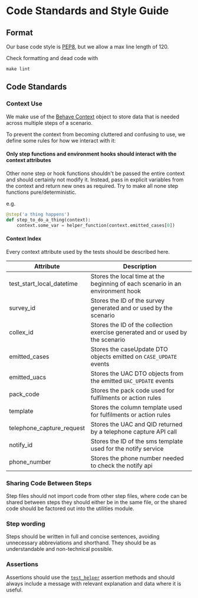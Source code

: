 # Code Standards and Style Guide

## Format

Our base code style is [PEP8](https://www.python.org/dev/peps/pep-0008/), but we allow a max line length of 120.

Check formatting and dead code with

```shell
make lint
```

## Code Standards

### Context Use

We make use of the [Behave Context](https://behave.readthedocs.io/en/stable/tutorial.html#context) object to store data
that is needed across multiple steps of a scenario.

To prevent the context from becoming cluttered and confusing to use, we define some rules for how we interact with it:

#### Only step functions and environment hooks should interact with the context attributes

Other none step or hook functions shouldn't be passed the entire context and should certainly not modify it. Instead,
pass in explicit variables from the context and return new ones as required. Try to make all none step functions
pure/deterministic.

e.g.

```python
@step('a thing happens')
def step_to_do_a_thing(context):
    context.some_var = helper_function(context.emitted_cases[0])
```

#### Context Index

Every context attribute used by the tests should be described here.

| Attribute                 | Description                                                                                     |
| ------------------------- | ----------------------------------------------------------------------------------------------- |
| test_start_local_datetime | Stores the local time at the beginning of each scenario in an environment hook                  |
| survey_id                 | Stores the ID of the survey generated and or used by the scenario                  |
| collex_id                 | Stores the ID of the collection exercise generated and or used by the scenario                  |
| emitted_cases             | Stores the caseUpdate DTO objects emitted on `CASE_UPDATE` events                          |
| emitted_uacs              | Stores the UAC DTO objects from the emitted `UAC_UPDATE` events                                |
| pack_code                 | Stores the pack code used for fulfilments or action rules                                        |
| template                  | Stores the column template used for fulfilments or action rules                                  |
| telephone_capture_request | Stores the UAC and QID returned by a telephone capture API call                                 |
| notify_id                 | Stores the ID of the sms template used for the notify service                                 |
| phone_number              | Stores the phone number needed to check the notify api                                 |

### Sharing Code Between Steps

Step files should not import code from other step files, where code can be shared between steps they should either be in
the same file, or the shared code should be factored out into the utilities module.

### Step wording

Steps should be written in full and concise sentences, avoiding unnecessary abbreviations and shorthand. They should be
as understandable and non-technical possible.

### Assertions

Assertions should use the [`test_helper`](acceptance_tests/utilities/test_case_helper.py) assertion methods and should
always include a message with relevant explanation and data where it is useful.

